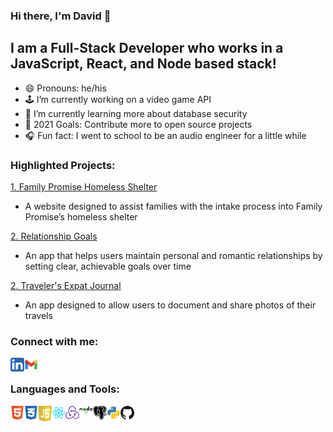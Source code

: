 ### Hi there, I'm David 👋

## I am a Full-Stack Developer who works in a JavaScript, React, and Node based stack!

- 😄 Pronouns: he/his
- 🕹 I’m currently working on a video game API
- 🔐 I’m currently learning more about database security
- 🥅 2021 Goals: Contribute more to open source projects
- 🎧 Fun fact: I went to school to be an audio engineer for a little while

### Highlighted Projects:

<a href="https://github.com/djviodes/family-promise-spokane-be-b/tree/main/api/docuSign">1. Family Promise Homeless Shelter</a>
<ul>
    <li>A website designed to assist families with the intake process into Family Promise’s homeless shelter</li>
</ul>

<a href="https://github.com/relationship-goals/back-end">2. Relationship Goals</a>
<ul>
    <li>An app that helps users maintain personal and romantic relationships by setting clear, achievable goals over time</li>
</ul>

<a href="https://github.com/team-muskrat-expat-journal/front-end">2. Traveler's Expat Journal</a>
<ul>
    <li>An app designed to allow users to document and share photos of their travels</li>
</ul>

### Connect with me:

<a href="https://www.linkedin.com/in/david-viodes/" target="_blank"><img align="left" alt="djviodes | LinkedIn" width="22px" src="./assets/linkedin-icon.svg" /></a>
<a href="mailto:djviodes26@gmail.com"><img align="left" alt="djviodes | Email" width="22px" src="./assets/gmail-icon.svg" /></a>

<br />

### Languages and Tools:

<img align="left" alt="HTML" width="22px" src="./assets/html-icon.svg" />
<img align="left" alt="CSS" width="22px" src="./assets/css-icon.svg" />
<img align="left" alt="JavaScript" width="22px" src="./assets/js-icon.svg" />
<img align="left" alt="React" width="22px" src="./assets/react-icon.svg" />
<img align="left" alt="Redux" width="22px" src="./assets/redux-icon.svg" />
<img align="left" alt="Node" width="22px" src="./assets/node-icon.svg" />
<img align="left" alt="Postgres" width="22px" src="./assets/postgres-icon.svg" />
<img align="left" alt="Python" width="22px" src="./assets/python-icon.svg" />
<img align="left" alt="GitHub" width="22px" src="./assets/github-icon.svg" />

<br />
<br />
